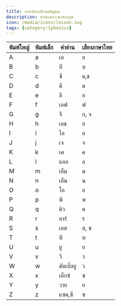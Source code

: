 ```yaml
---
title: การเทียบเสียงพยัญชนะ
description: ตัวอักษรภาษาอังกฤษ
icon: /media/icons/lesson.svg
tags: {category:1phonics}
---
```


|  พิมพ์ใหญ่   |   พิมพ์เล็ก           |   คำอ่าน  | เสียงภาษาไทย|
|------------|-------------------|----------|----------|
|    A    |    a    |   เอ    |    อ    |
|    B    |    b    |    บี    |    บ    |
|    C    |    c    |    ซี    |    ค,ช    | 
|    D    |    d    |    ดี    |    ด    |
|    E    |    e    |    อี    |    อ    |
|    F    |    f    |    เอฟ    |    ฟ    |
|    G    |    g    |    จี    |  ก, จ    |
|    H    |    h    |    เอช    |    ฮ    |
|    I    |    i    |    ไอ    |    อ    |
|    J    |    j    |    เจ    |    จ    |
|    K    |    k    |    เค    |    ค    |
|    L    |    l    |    แอล    |    ล    |
|    M    |    m    |    เอ็ม    |    ม    |
|    N    |    n    |    เอ็น    |    น    |
|    O    |    o    |    โอ    |    อ    |
|    P    |    p    |    พี    |    พ    |
|    Q    |    q    |    คิว    |    ค    |
|    R    |    r    |    อาร์    |    ร    |
|    S    |    s    |    เอส    |    ส, ซ    |
|    T    |    t    |    ที    |    ท    |
|    U    |    u    |    ยู    |    ย    |
|    V    |    v    |    วี    |    ว    |
|    W    |    w    |    ดับเบิ้ลยู    |    ว    |
|    X    |    x    |    เอ็กซ์    |    ซ    |
|    Y    |    y    |    วาย    |    ย    |
|    Z    |    z    |    แซด,ซี    |    ซ    |

